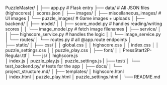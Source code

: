 PuzzleMaster/
│
├── app.py                         # Flask entry
├── data/                          # All JSON files (highscores)
│     scores.json
│
├── images/
│     ├── miscellaneous_images/    # UI images
│     └── puzzle_images/           # Game images + uploads
│
├── backend/
│   ├── model/
│   │   ├── score_model.py         # handles reading/writing scores
│   │   └── image_model.py         # fetch image filenames
│   ├── service/
│   │   ├── highscore_service.py   # handles the logic
│   │   └── image_service.py          
│   └── routes/
│       └── routes.py              # all @app.route endpoints
│     
├── static/
│     ├── css/
│     │     global.css
│     │     highscore.css
│     │     index.css
│     │     puzzle_settings.css
│     │     puzzle_play.css
│     ├── font/
│     │     PressStart2P-Regular.ttf
│     └── js/
│           highscore.js              
│           index.js
│           puzzle_play.js
│           puzzle_settings.js
|
├── test/
│     └── test_backend.py/                 # tests for the app
│
├── docs/
│     └── project_structure.md/ 
│
├── templates/
│       highscore.html              
│       index.html
│       puzzle_play.html
│       puzzle_settings.html
│
└── README.md                   
